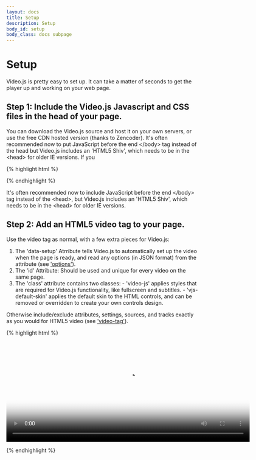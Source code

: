 ```yaml
---
layout: docs
title: Setup
description: Setup
body_id: setup
body_class: docs subpage
---
```


Setup
=====

Video.js is pretty easy to set up. It can take a matter of seconds to get the player up and working on your web page.

Step 1: Include the Video.js Javascript and CSS files in the head of your page.
------------------------------------------------------------------------------
You can download the Video.js source and host it on your own servers, or use the free CDN hosted version (thanks to Zencoder). It's often recommended now to put JavaScript before the end \</body\> tag instead of the head but Video.js includes an 'HTML5 Shiv', which needs to be in the \<head\> for older IE versions. If you 

{% highlight html %}

<script src="http://vjs.zencdn.com/c/video.js"></script>
<link href="http://vjs.zencdn.com/c/video-js.css" rel="stylesheet">

{% endhighlight %}

It's often recommended now to include JavaScript before the end \</body\> tag instead of the \<head\>, but Video.js includes an 'HTML5 Shiv', which needs to be in the \<head\> for older IE versions.


Step 2: Add an HTML5 video tag to your page.
--------------------------------------------
Use the video tag as normal, with a few extra pieces for Video.js:

  1. The 'data-setup' Atrribute tells Video.js to automatically set up the video when the page is ready, and read any options (in JSON format) from the attribute (see ['options'](http://videojs.com/docs/options.html)).
  2. The 'id' Attribute: Should be used and unique for every video on the same page.
  3. The 'class' attribute contains two classes:
    - 'video-js' applies styles that are required for Video.js functionality, like fullscreen and subtitles.
    - 'vjs-default-skin' applies the default skin to the HTML controls, and can be removed or overridden to create your own controls design.

Otherwise include/exclude attributes, settings, sources, and tracks exactly as you would for HTML5 video (see ['video-tag'](http://videojs.com/docs/video-tag.html)).

{% highlight html %}

<video id="example_video_1" class="video-js vjs-default-skin"  
    controls preload="auto" width="640" height="264"  
    poster="http://video-js.zencoder.com/oceans-clip.png"  
    data-setup='{"example_option":true}'>  
  <source src="http://video-js.zencoder.com/oceans-clip.mp4" type='video/mp4' />
  <source src="http://video-js.zencoder.com/oceans-clip.webm" type='video/webm' />
  <source src="http://video-js.zencoder.com/oceans-clip.ogv" type='video/ogg' />
</video>

{% endhighlight %}

